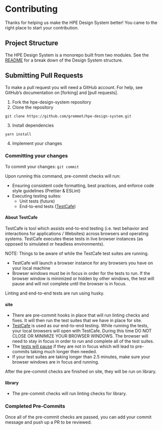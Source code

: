 # Contributing

Thanks for helping us make the HPE Design System better! You came to the right place to start your contribution.

## Project Structure

The HPE Design System is a monorepo built from two modules.
See the [README](https://github.com/grommet/hpe-design-system#welcome-to-hpe-design-system)
for a break down of the Design System structure.

## Submitting Pull Requests

To make a pull request you will need a GitHub account. For help, see
GitHub’s documentation on [forking] and [pull requests].

1. Fork the hpe-design-system repository
2. Clone the repository

```
git clone https://github.com/grommet/hpe-design-system.git
```

3. Install dependencies

```
yarn install
```

4. Implement your changes

### Committing your changes

To commit your changes: `git commit`

Upon running this command, pre-commit checks will run:

- Ensuring consistent code formatting, best practices, and enforce code style guidelines (Prettier & ESLint)
- Executing testing suites:
  - Unit tests (future)
  - End-to-end tests ([TestCafe](https://devexpress.github.io/testcafe/documentation/getting-started/))

#### About TestCafe

TestCafe is tool which assists end-to-end testing (i.e. test behavior and interactions for applications / Websites) across browsers and operating systems. TestCafe executes these tests in live browser instances (as opposed to simulated or headless environments).

NOTE: Things to be aware of while the TestCafe test suites are running.

- TestCafe will launch a browser instance for any browsers you have on your local machine
- Browser windows must be in focus in order for the tests to run. If the browser window is minimized or hidden by other windows, the test will pause and will not complete until the browser is in focus.

Linting and end-to-end tests are run using husky.

#### site

- There are pre-commit hooks in place that will run linting checks and
  fixes. It will then run the test suites that we have in place for site.
- [TestCafe](https://devexpress.github.io/testcafe/documentation/getting-started/) is used as our end-to-end testing. While running the tests, your local browsers will open with TestCafe. During this time DO NOT CLOSE OR MINIMIZE YOUR BROWSER WINDOWS. The browser will need to stay in focus in order
  to run and complete all of the test suites.
- The [tests will pause](https://github.com/DevExpress/testcafe/issues/1198) if they are not in focus which will lead to pre-commits taking much longer then needed.
- If your test suites are taking longer than 2.5 minutes, make sure your browser windows are in focus and running.

After the pre-commit checks are finished on site, they will be run on library.

#### library

- The pre-commit checks will run linting checks for library.

### Completed Pre-Commits

Once all of the pre-commit checks are passed, you can add your commit message and push up a PR to be reviewed.
